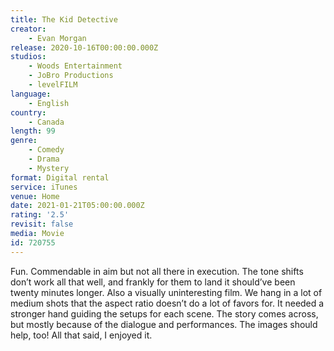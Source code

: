 ```yaml
---
title: The Kid Detective
creator:
    - Evan Morgan
release: 2020-10-16T00:00:00.000Z
studios:
    - Woods Entertainment
    - JoBro Productions
    - levelFILM
language:
    - English
country:
    - Canada
length: 99
genre:
    - Comedy
    - Drama
    - Mystery
format: Digital rental
service: iTunes
venue: Home
date: 2021-01-21T05:00:00.000Z
rating: '2.5'
revisit: false
media: Movie
id: 720755
---
```


Fun. Commendable in aim but not all there in execution. The tone shifts don’t work all that well, and frankly for them to land it should’ve been twenty minutes longer. Also a visually uninteresting film. We hang in a lot of medium shots that the aspect ratio doesn’t do a lot of favors for. It needed a stronger hand guiding the setups for each scene. The story comes across, but mostly because of the dialogue and performances. The images should help, too! All that said, I enjoyed it.
